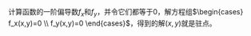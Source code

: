 计算函数的一阶偏导数$f_x$和$f_y$，并令它们都等于0，解方程组$\begin{cases} f_x(x,y)=0 \\ f_y(x,y)=0 \end{cases}$，得到的解$(x,y)$就是驻点。